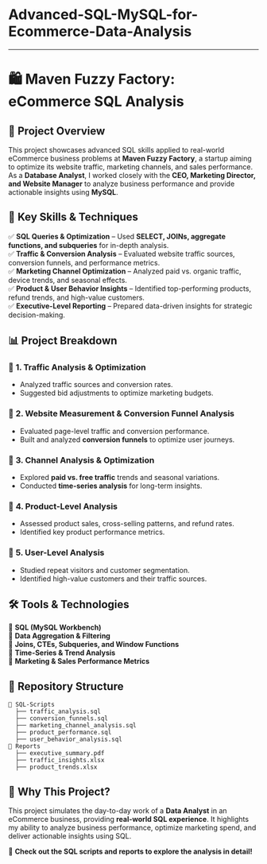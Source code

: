 # Advanced-SQL-MySQL-for-Ecommerce-Data-Analysis

---

# 🛍️ Maven Fuzzy Factory: eCommerce SQL Analysis  

## 📌 Project Overview  
This project showcases advanced SQL skills applied to real-world eCommerce business problems at **Maven Fuzzy Factory**, a startup aiming to optimize its website traffic, marketing channels, and sales performance. As a **Database Analyst**, I worked closely with the **CEO, Marketing Director, and Website Manager** to analyze business performance and provide actionable insights using **MySQL**.  

## 🚀 Key Skills & Techniques  
✅ **SQL Queries & Optimization** – Used **SELECT, JOINs, aggregate functions, and subqueries** for in-depth analysis.  
✅ **Traffic & Conversion Analysis** – Evaluated website traffic sources, conversion funnels, and performance metrics.  
✅ **Marketing Channel Optimization** – Analyzed paid vs. organic traffic, device trends, and seasonal effects.  
✅ **Product & User Behavior Insights** – Identified top-performing products, refund trends, and high-value customers.  
✅ **Executive-Level Reporting** – Prepared data-driven insights for strategic decision-making.  

## 📊 Project Breakdown  

### 🔹 **1. Traffic Analysis & Optimization**  
- Analyzed traffic sources and conversion rates.  
- Suggested bid adjustments to optimize marketing budgets.  

### 🔹 **2. Website Measurement & Conversion Funnel Analysis**  
- Evaluated page-level traffic and conversion performance.  
- Built and analyzed **conversion funnels** to optimize user journeys.  

### 🔹 **3. Channel Analysis & Optimization**  
- Explored **paid vs. free traffic** trends and seasonal variations.  
- Conducted **time-series analysis** for long-term insights.  

### 🔹 **4. Product-Level Analysis**  
- Assessed product sales, cross-selling patterns, and refund rates.  
- Identified key product performance metrics.  

### 🔹 **5. User-Level Analysis**  
- Studied repeat visitors and customer segmentation.  
- Identified high-value customers and their traffic sources.  

## 🛠️ Tools & Technologies  
🔹 **SQL (MySQL Workbench)**  
🔹 **Data Aggregation & Filtering**  
🔹 **Joins, CTEs, Subqueries, and Window Functions**  
🔹 **Time-Series & Trend Analysis**  
🔹 **Marketing & Sales Performance Metrics**  

## 📂 Repository Structure  
```
📁 SQL-Scripts  
  ├── traffic_analysis.sql  
  ├── conversion_funnels.sql  
  ├── marketing_channel_analysis.sql  
  ├── product_performance.sql  
  ├── user_behavior_analysis.sql  
📁 Reports  
  ├── executive_summary.pdf  
  ├── traffic_insights.xlsx  
  ├── product_trends.xlsx  
```

## 📢 Why This Project?  
This project simulates the day-to-day work of a **Data Analyst** in an eCommerce business, providing **real-world SQL experience**. It highlights my ability to analyze business performance, optimize marketing spend, and deliver actionable insights using SQL.  

📌 **Check out the SQL scripts and reports to explore the analysis in detail!**  
